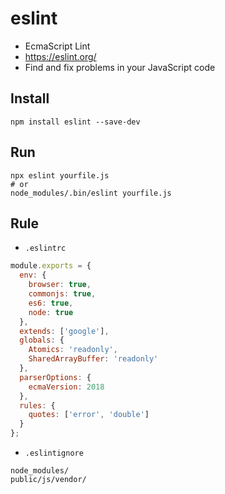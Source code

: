 # eslint
- EcmaScript Lint
- https://eslint.org/
- Find and fix problems in your JavaScript code

## Install
```
npm install eslint --save-dev
```

## Run
```
npx eslint yourfile.js
# or
node_modules/.bin/eslint yourfile.js
```

## Rule
- `.eslintrc`

```js
module.exports = {
  env: {
    browser: true,
    commonjs: true,
    es6: true,
    node: true
  },
  extends: ['google'],
  globals: {
    Atomics: 'readonly',
    SharedArrayBuffer: 'readonly'
  },
  parserOptions: {
    ecmaVersion: 2018
  },
  rules: {
    quotes: ['error', 'double']
  }
};
```

- `.eslintignore`

```
node_modules/
public/js/vendor/
```
